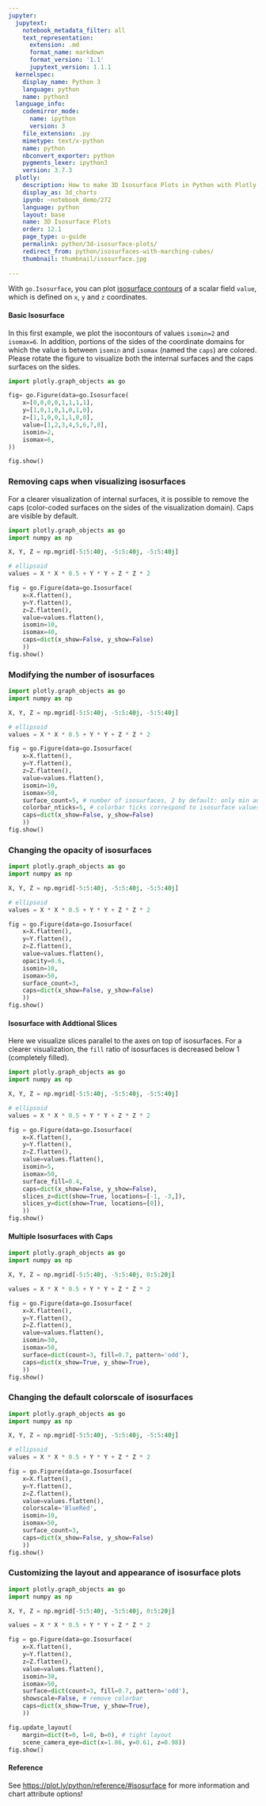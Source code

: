 ```yaml
---
jupyter:
  jupytext:
    notebook_metadata_filter: all
    text_representation:
      extension: .md
      format_name: markdown
      format_version: '1.1'
      jupytext_version: 1.1.1
  kernelspec:
    display_name: Python 3
    language: python
    name: python3
  language_info:
    codemirror_mode:
      name: ipython
      version: 3
    file_extension: .py
    mimetype: text/x-python
    name: python
    nbconvert_exporter: python
    pygments_lexer: ipython3
    version: 3.7.3
  plotly:
    description: How to make 3D Isosurface Plots in Python with Plotly.
    display_as: 3d_charts
    ipynb: ~notebook_demo/272
    language: python
    layout: base
    name: 3D Isosurface Plots
    order: 12.1
    page_type: u-guide
    permalink: python/3d-isosurface-plots/
    redirect_from: python/isosurfaces-with-marching-cubes/
    thumbnail: thumbnail/isosurface.jpg
    
---
```


With ``go.Isosurface``, you can plot [isosurface contours](https://en.wikipedia.org/wiki/Isosurface) of a scalar field ``value``, which is defined on ``x``, ``y`` and ``z`` coordinates.

#### Basic Isosurface

In this first example, we plot the isocontours of values ``isomin=2`` and ``isomax=6``. In addition, portions of the sides of the coordinate domains for which the value is between ``isomin`` and ``isomax`` (named the ``caps``) are colored. Please rotate the figure to visualize both the internal surfaces and the caps surfaces on the sides.

```python
import plotly.graph_objects as go

fig= go.Figure(data=go.Isosurface(
    x=[0,0,0,0,1,1,1,1],
    y=[1,0,1,0,1,0,1,0],
    z=[1,1,0,0,1,1,0,0],
    value=[1,2,3,4,5,6,7,8],
    isomin=2,
    isomax=6,
))

fig.show()
```

### Removing caps when visualizing isosurfaces

For a clearer visualization of internal surfaces, it is possible to remove the caps (color-coded surfaces on the sides of the visualization domain). Caps are visible by default.

```python
import plotly.graph_objects as go
import numpy as np

X, Y, Z = np.mgrid[-5:5:40j, -5:5:40j, -5:5:40j]

# ellipsoid 
values = X * X * 0.5 + Y * Y + Z * Z * 2

fig = go.Figure(data=go.Isosurface(
    x=X.flatten(),
    y=Y.flatten(),
    z=Z.flatten(),
    value=values.flatten(),
    isomin=10,
    isomax=40,
    caps=dict(x_show=False, y_show=False)
    ))
fig.show()
```

### Modifying the number of isosurfaces

```python
import plotly.graph_objects as go
import numpy as np

X, Y, Z = np.mgrid[-5:5:40j, -5:5:40j, -5:5:40j]

# ellipsoid 
values = X * X * 0.5 + Y * Y + Z * Z * 2

fig = go.Figure(data=go.Isosurface(
    x=X.flatten(),
    y=Y.flatten(),
    z=Z.flatten(),
    value=values.flatten(),
    isomin=10,
    isomax=50,
    surface_count=5, # number of isosurfaces, 2 by default: only min and max
    colorbar_nticks=5, # colorbar ticks correspond to isosurface values
    caps=dict(x_show=False, y_show=False)
    ))
fig.show()
```

### Changing the opacity of isosurfaces

```python
import plotly.graph_objects as go
import numpy as np

X, Y, Z = np.mgrid[-5:5:40j, -5:5:40j, -5:5:40j]

# ellipsoid 
values = X * X * 0.5 + Y * Y + Z * Z * 2

fig = go.Figure(data=go.Isosurface(
    x=X.flatten(),
    y=Y.flatten(),
    z=Z.flatten(),
    value=values.flatten(),
    opacity=0.6,
    isomin=10,
    isomax=50,
    surface_count=3,
    caps=dict(x_show=False, y_show=False)
    ))
fig.show()
```

#### Isosurface with Addtional Slices

Here we visualize slices parallel to the axes on top of isosurfaces. For a clearer visualization, the `fill` ratio of isosurfaces is decreased below 1 (completely filled). 

```python
import plotly.graph_objects as go
import numpy as np

X, Y, Z = np.mgrid[-5:5:40j, -5:5:40j, -5:5:40j]

# ellipsoid 
values = X * X * 0.5 + Y * Y + Z * Z * 2

fig = go.Figure(data=go.Isosurface(
    x=X.flatten(),
    y=Y.flatten(),
    z=Z.flatten(),
    value=values.flatten(),
    isomin=5,
    isomax=50,
    surface_fill=0.4,
    caps=dict(x_show=False, y_show=False),
    slices_z=dict(show=True, locations=[-1, -3,]),
    slices_y=dict(show=True, locations=[0]),
    ))
fig.show()
```

#### Multiple Isosurfaces with Caps

```python
import plotly.graph_objects as go
import numpy as np

X, Y, Z = np.mgrid[-5:5:40j, -5:5:40j, 0:5:20j]

values = X * X * 0.5 + Y * Y + Z * Z * 2

fig = go.Figure(data=go.Isosurface(
    x=X.flatten(),
    y=Y.flatten(),
    z=Z.flatten(),
    value=values.flatten(),
    isomin=30,
    isomax=50,
    surface=dict(count=3, fill=0.7, pattern='odd'),
    caps=dict(x_show=True, y_show=True),
    ))
fig.show()
```

### Changing the default colorscale of isosurfaces

```python
import plotly.graph_objects as go
import numpy as np

X, Y, Z = np.mgrid[-5:5:40j, -5:5:40j, -5:5:40j]

# ellipsoid 
values = X * X * 0.5 + Y * Y + Z * Z * 2

fig = go.Figure(data=go.Isosurface(
    x=X.flatten(),
    y=Y.flatten(),
    z=Z.flatten(),
    value=values.flatten(),
    colorscale='BlueRed',
    isomin=10,
    isomax=50,
    surface_count=3,
    caps=dict(x_show=False, y_show=False)
    ))
fig.show()
```

### Customizing the layout and appearance of isosurface plots

```python
import plotly.graph_objects as go
import numpy as np

X, Y, Z = np.mgrid[-5:5:40j, -5:5:40j, 0:5:20j]

values = X * X * 0.5 + Y * Y + Z * Z * 2

fig = go.Figure(data=go.Isosurface(
    x=X.flatten(),
    y=Y.flatten(),
    z=Z.flatten(),
    value=values.flatten(),
    isomin=30,
    isomax=50,
    surface=dict(count=3, fill=0.7, pattern='odd'),
    showscale=False, # remove colorbar
    caps=dict(x_show=True, y_show=True),
    ))

fig.update_layout(
    margin=dict(t=0, l=0, b=0), # tight layout
    scene_camera_eye=dict(x=1.86, y=0.61, z=0.98))
fig.show()
```

#### Reference
See https://plot.ly/python/reference/#isosurface for more information and chart attribute options!

